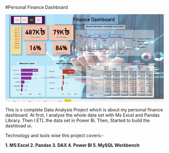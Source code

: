 #Personal Finance Dashboard




![](t.jpg)



This is s complete Data Analysis Project which is about my personal finance dashboard. At first, I analyse the whole data set with Ms Excel and Pandas Library. Then I ETL the data set in Power Bi. Then, Started to build the dashboad ui.



Technology and tools wise this project covers:-

**1. MS Excel
2. Pandas
3. DAX
4. Power BI
5. MySQL Workbench**
